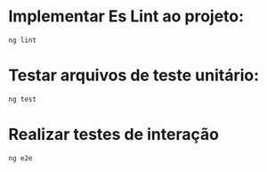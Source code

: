 # Implementar Es Lint ao projeto:
`ng lint`

# Testar arquivos de teste unitário:
`ng test`

# Realizar testes de interação
`ng e2e`